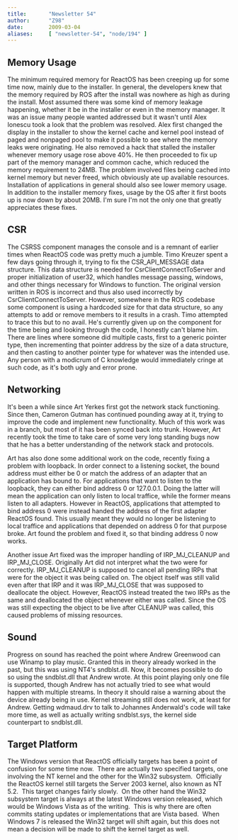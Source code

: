 ```yaml
---
title:       "Newsletter 54"
author:      "Z98"
date:        2009-03-04
aliases:     [ "newsletter-54", "node/194" ]
---
```


<h2>Memory Usage</h2>
<p>
The minimum required memory for ReactOS has been creeping up for some time now, mainly due to the installer.  In general, the developers knew that the memory required by ROS after the install was nowhere as high as during the install.  Most assumed there was some kind of memory leakage happening, whether it be in the installer or even in the memory manager. It was an issue many people wanted addressed but it wasn&#39;t until Alex Ionescu took a look that the problem was resolved. Alex first changed the display in the installer to show the kernel cache and kernel pool instead of paged and nonpaged pool to make it possible to see where the memory leaks were originating.  He also removed a hack that stalled the installer whenever memory usage rose above 40%.  He then proceeded to fix up part of the memory manager and common cache, which reduced the memory requirement to 24MB. The problem involved files being cached into kernel memory but never freed, which obviously ate up available resources. Installation of applications in general should also see lower memory usage.  In addition to the installer memory fixes, usage by the OS after it first boots up is now down by about 20MB.  I&#39;m sure I&#39;m not the only one that greatly appreciates these fixes.
</p>
<h2>CSR</h2>
<p>
The CSRSS component manages the console and is a remnant of earlier times when ReactOS code was pretty much a jumble.  Timo Kreuzer spent a few days going through it, trying to fix the CSR_API_MESSAGE data structure.  This data structure is needed for CsrClientConnectToServer and proper initialization of user32, which handles message passing, windows, and other things necessary for Windows to function. The original version written in ROS is incorrect and thus also used incorrectly by CsrClientConnectToServer. However, somewhere in the ROS codebase some component is using a hardcoded size for that data structure, so any attempts to add or remove members to it results in a crash.  Timo attempted to trace this but to no avail.  He&#39;s currently given up on the component for the time being and looking through the code, I honestly can&#39;t blame him.  There are lines where someone did multiple casts, first to a generic pointer type, then incrementing that pointer address by the size of a data structure, and then casting to another pointer type for whatever was the intended use.  Any person with a modicrum of C knowledge would immediately cringe at such code, as it&#39;s both ugly and error prone.
</p>
<h2>Networking</h2>
<p>
It&#39;s been a while since Art Yerkes first got the network stack functioning.  Since then, Cameron Gutman has continued pounding away at it, trying to improve the code and implement new functionality.  Much of this work was in a branch, but most of it has been synced back into trunk.  However, Art recently took the time to take care of some very long standing bugs now that he has a better understanding of the network stack and protocols.
</p>
<p>
Art has also done some additional work on the code, recently fixing a problem with loopback.  In order connect to a listening socket, the bound address must either be 0 or match the address of an adapter that an application has bound to.  For applications that want to listen to the loopback, they can either bind address 0 or 127.0.0.1.  Doing the latter will mean the application can only listen to local traffice, while the former means listen to all adapters.  However in ReactOS, applications that attempted to bind address 0 were instead handed the address of the first adapter ReactOS found.  This usually meant they would no longer be listening to local traffice and applications that depended on address 0 for that purpose broke.  Art found the problem and fixed it, so that binding address 0 now works.
</p>
<p>
Another issue Art fixed was the improper handling of IRP_MJ_CLEANUP and IRP_MJ_CLOSE.  Originally Art did not interpret what the two were for correctly.  IRP_MJ_CLEANUP is supposed to cancel all pending IRPs that were for the object it was being called on.  The object itself was still valid even after that IRP and it was IRP_MJ_CLOSE that was supposed to deallocate the object.  However, ReactOS instead treated the two IRPs as the same and deallocated the object whenever either was called.  Since the OS was still expecting the object to be live after CLEANUP was called, this caused problems of missing resources.
</p>
<h2>Sound</h2>
<p>
Progress on sound has reached the point where Andrew Greenwood can use Winamp to play music.  Granted this in theory already worked in the past, but this was using NT4&#39;s sndblst.dll.  Now, it becomes possible to do so using the sndblst.dll that Andrew wrote. At this point playing only one file is supported, though Andrew has not actually tried to see what would happen with multiple streams.  In theory it should raise a warning about the device already being in use.  Kernel streaming still does not work, at least for Andrew.  Getting wdmaud.drv to talk to Johannes Anderwald&#39;s code will take more time, as well as actually writing sndblst.sys, the kernel side counterpart to sndblst.dll.
</p>
<h2>Target Platform</h2>
<p>
The Windows version that ReactOS officially targets has been a point of confusion for some time now.&nbsp; There are actually two specified targets, one involving the NT kernel and the other for the Win32 subsystem.&nbsp; Officially the ReactOS kernel still targets the Server 2003 kernel, also known as NT 5.2.&nbsp; This target changes fairly slowly.&nbsp; On the other hand the Win32 subsystem target is always at the latest Windows version released, which would be Windows Vista as of the writing.&nbsp; This is why there are often commits stating updates or implementations that are Vista based.&nbsp; When Windows 7 is released the Win32 target will shift again, but this does not mean a decision will be made to shift the kernel target as well. 
</p>

